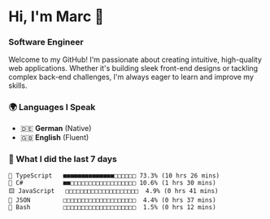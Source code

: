 # Hi, I'm Marc 👋 
### Software Engineer

Welcome to my GitHub! I'm passionate about creating intuitive, high-quality web applications. Whether it's building sleek front-end designs or tackling complex back-end challenges, I'm always eager to learn and improve my skills.  

### 🌍 Languages I Speak  
- 🇩🇪 **German** (Native)  
- 🇬🇧 **English** (Fluent)

### 🤯 What I did the last 7 days

```
🔷 TypeScript   ■■■■■■■■■■■■■■□□□□□□ 73.3% (10 hrs 26 mins)
🔷 C#           ■■□□□□□□□□□□□□□□□□□□ 10.6% (1 hrs 30 mins)
🟨 JavaScript   □□□□□□□□□□□□□□□□□□□□  4.9% (0 hrs 41 mins)
📄 JSON         □□□□□□□□□□□□□□□□□□□□  4.4% (0 hrs 37 mins)
📄 Bash         □□□□□□□□□□□□□□□□□□□□  1.5% (0 hrs 12 mins)
```